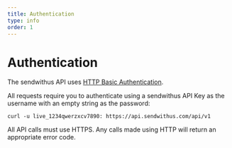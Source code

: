 ```yaml
---
title: Authentication
type: info
order: 1
---
```

# Authentication

The sendwithus API uses [HTTP Basic Authentication](http://en.wikipedia.org/wiki/Basic_access_authentication).

All requests require you to authenticate using a sendwithus API Key as the username with an empty string as the password:

```
curl -u live_1234qwerzxcv7890: https://api.sendwithus.com/api/v1
```

All API calls must use HTTPS. Any calls made using HTTP will return an appropriate error code.
